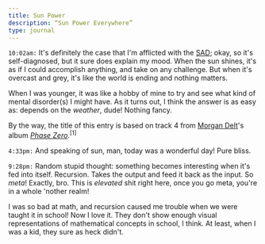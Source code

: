 ```yaml
---
title: Sun Power
description: “Sun Power Everywhere”
type: journal
---
```


`10:02am:` It's definitely the case that I'm afflicted with the [SAD](https://en.wikipedia.org/wiki/Seasonal_affective_disorder); okay, so it's self-diagnosed, but it sure does explain my mood. When the sun shines, it's as if I could accomplish anything, and take on any challenge. But when it's overcast and grey, it's like the world is ending and nothing matters.

When I was younger, it was like a hobby of mine to try and see what kind of mental disorder(s) I might have. As it turns out, I think the answer is as easy as: depends on the _weather_, dude! Nothing fancy.

By the way, the title of this entry is based on track 4 from [Morgan Delt](https://www.last.fm/music/Morgan+Delt)'s album [_Phase Zero_](https://morgandelt.bandcamp.com/album/phase-zero).<sup data-note="I've been meaning to buy that LP for ages, but with all the traveling and the “not having a record player at home” thing, I still haven't commited. But it's a really good album, very mellow, very psychedelic.">[1]</sup>

`4:33pm:` And speaking of sun, man, today was a wonderful day! Pure bliss.

`9:28pm:` Random stupid thought: something becomes interesting when it's fed into itself. Recursion. Takes the output and feed it back as the input. So _meta_! Exactly, bro. This is _elevated_ shit right here, once you go meta, you're in a whole 'nother realm!

I was so bad at math, and recursion caused me trouble when we were taught it in school! Now I love it. They don't show enough visual representations of mathematical concepts in school, I think. At least, when I was a kid, they sure as heck didn't.
